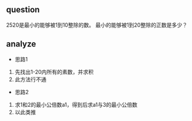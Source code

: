 ## question
2520是最小的能够被1到10整除的数。
最小的能够被1到20整除的正数是多少？

## analyze
- 思路1
1. 先找出1-20内所有的素数，并求积
2. 此方法行不通

- 思路2
1. 求1和2的最小公倍数a1，得到后求a1与3的最小公倍数
2. 以此类推


